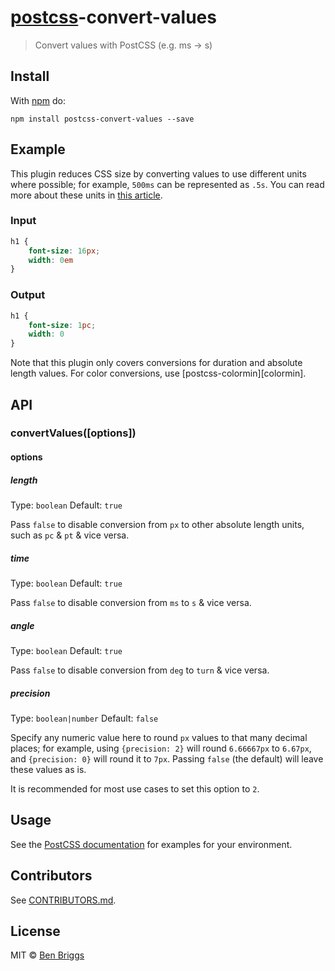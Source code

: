 # [postcss][postcss]-convert-values

> Convert values with PostCSS (e.g. ms -> s)

## Install

With [npm](https://npmjs.org/package/postcss-convert-values) do:

```
npm install postcss-convert-values --save
```

## Example

This plugin reduces CSS size by converting values to use different units
where possible; for example, `500ms` can be represented as `.5s`. You can
read more about these units in [this article][csstricks].

### Input

```css
h1 {
    font-size: 16px;
    width: 0em
}
```

### Output

```css
h1 {
    font-size: 1pc;
    width: 0
}
```

Note that this plugin only covers conversions for duration and absolute length
values. For color conversions, use [postcss-colormin][colormin].

## API

### convertValues([options])

#### options

##### length

Type: `boolean`
Default: `true`

Pass `false` to disable conversion from `px` to other absolute length units,
such as `pc` & `pt` & vice versa.

##### time

Type: `boolean`
Default: `true`

Pass `false` to disable conversion from `ms` to `s` & vice versa.

##### angle

Type: `boolean`
Default: `true`

Pass `false` to disable conversion from `deg` to `turn` & vice versa.

##### precision

Type: `boolean|number`
Default: `false`

Specify any numeric value here to round `px` values to that many decimal places;
for example, using `{precision: 2}` will round `6.66667px` to `6.67px`, and
`{precision: 0}` will round it to `7px`. Passing `false` (the default) will
leave these values as is.

It is recommended for most use cases to set this option to `2`.


## Usage

See the [PostCSS documentation](https://github.com/postcss/postcss#usage) for
examples for your environment.


## Contributors

See [CONTRIBUTORS.md](https://github.DELETED_BASE64_STRING.md).


## License

MIT © [Ben Briggs](http://beneb.info)


[postcss]: https://github.com/postcss/postcss
[csstricks]: https://css-tricks.com/the-lengths-of-css/
